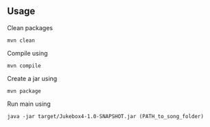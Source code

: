 ## Usage


Clean packages  
```
mvn clean
```

Compile using 
```
mvn compile
```

Create a jar using 

```
mvn package
```

Run main using 

```
java -jar target/Jukebox4-1.0-SNAPSHOT.jar (PATH_to_song_folder)
```


